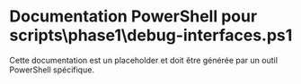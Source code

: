 # Documentation PowerShell pour scripts\phase1\debug-interfaces.ps1

Cette documentation est un placeholder et doit être générée par un outil PowerShell spécifique.
